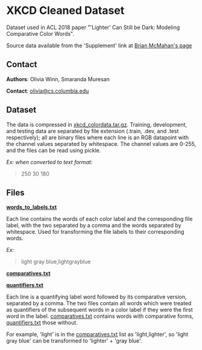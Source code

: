 # XKCD Cleaned Dataset #

Dataset used in ACL 2018 paper "'Lighter' Can Still be Dark: Modeling Comparative Color Words".

Source data available from the 'Supplement' link at [Brian McMahan's page](http://mcmahan.io/lux/)


## Contact ##

**Authors**: Olivia Winn, Smaranda Muresan

**Contact**: <olivia@cs.columbia.edu>




## Dataset ##

The data is compressed in [xkcd_colordata.tar.gz](xkcd_colordata.tar.gz]). Training, development, and testing data are separated by file extension (.train, .dev, and .test respectively); all are binary files where each line is an RGB datapoint with the channel values separated by whitespace. The channel values are 0-255, and the files can be read using pickle.

*Ex: when converted to text format:*
> 250 30 180




## Files ##

**[words\_to\_labels.txt](words_to_labels.txt)**

Each line contains the words of each color label and the corresponding file label, with the two separated by a comma and the words separated by whitespace. Used for transforming the file labels to their corresponding words.

*Ex:*
> light gray blue,lightgrayblue




**[comparatives.txt](comparatives.txt)**

**[quantifiers.txt](quantifiers.txt)**

Each line is a quantifying label word followed by its comparative version, separated by a comma. The two files contain all words which were treated as quantifiers of the subsequent words in a color label if they were the first word in the label. [comparatives.txt](comparatives.txt) contains words with comparative forms, [quantifiers.txt](quantifiers.txt) those without.

For example, 'light' is in the [comparatives.txt](comparatives.txt) list as 'light,lighter', so 'light gray blue' can be transformed to 'lighter' + 'gray blue'.